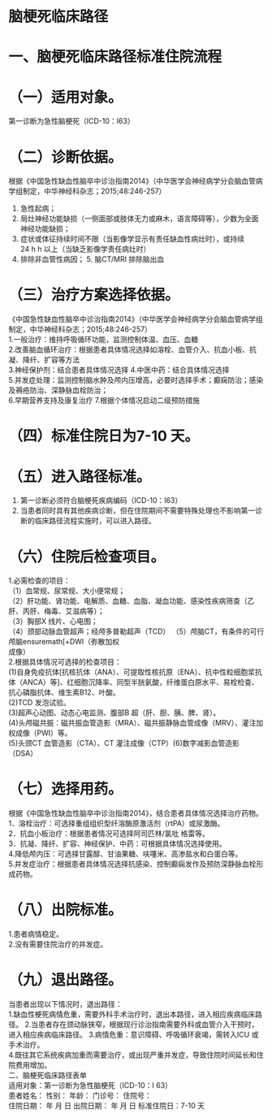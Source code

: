 # 脑梗死临床路径  
# 一、脑梗死临床路径标准住院流程  
# （一）适用对象。  
第一诊断为急性脑梗死（ICD-10：I63）  
# （二）诊断依据。  
根据《中国急性缺血性脑卒中诊治指南2014》（中华医学会神经病学分会脑血管病学组制定，中华神经科杂志；2015;48:246-257）  
1. 急性起病；  
2. 局灶神经功能缺损（一侧面部或肢体无力或麻木，语言障碍等），少数为全面神经功能缺损；  
3. 症状或体征持续时间不限（当影像学显示有责任缺血性病灶时），或持续$24{\mathrm{~h~}}$h 以上（当缺乏影像学责任病灶时）  
4. 排除非血管性病因； 5. 脑CT/MRI 排除脑出血  
# （三）治疗方案选择依据。  
《中国急性缺血性脑卒中诊治指南2014》（中华医学会神经病学分会脑血管病学组制定，中华神经科杂志；2015;48:246-257）  
1.一般治疗：维持呼吸循环功能，监测控制体温、血压、血糖  
2.改善脑血循环治疗：根据患者具体情况选择如溶栓、血管介入、抗血小板、抗凝、降纤、扩容等方法  
3.神经保护剂：结合患者具体情况选择  4.中医中药：结合具体情况选择  
5.并发症处理：监测控制脑水肿及颅内压增高，必要时选择手术；癫痫防治；感染及褥疮防治、深静脉血栓防治；  
6.早期营养支持及康复治疗 7.根据个体情况启动二级预防措施  
# （四）标准住院日为7-10 天。  
# （五）进入路径标准。  
1. 第一诊断必须符合脑梗死疾病编码（ICD-10：I63）  
2. 当患者同时具有其他疾病诊断，但在住院期间不需要特殊处理也不影响第一诊断的临床路径流程实施时，可以进入路径。  
# （六）住院后检查项目。  
1.必需检查的项目：  
（1）血常规、尿常规、大小便常规；  
（2）肝功能、肾功能、电解质、血糖、血脂、凝血功能、感染性疾病筛查（乙肝、丙肝、梅毒、艾滋病等）；  
（3）胸部X 线片、心电图；  
（4）颈部动脉血管超声；经颅多普勒超声（TCD） （5）颅脑CT，有条件的可行颅脑$\mathrm{ensuremath{\mathrm{[+DWI}}}$（弥散加权  
成像）  
2.根据具体情况可选择的检查项目：  
(1)自身免疫抗体[抗核抗体（ANA）、可提取性核抗原（ENA）、抗中性粒细胞浆抗体（ANCA）等]、红细胞沉降率、同型半胱氨酸，纤维蛋白原水平、易栓检查、抗心磷脂抗体、维生素B12、叶酸。  
(2)TCD 发泡试验。  
(3)超声心动图、动态心电监测、腹部B 超（肝、胆、胰、脾、肾）。  
(4)头颅磁共振：磁共振血管造影（MRA）、磁共振静脉血管成像（MRV）、灌注加权成像（PWI）等。  
(5)头颈CT 血管造影（CTA）、CT 灌注成像（CTP）(6)数字减影血管造影（DSA）  
# （七）选择用药。  
根据《中国急性缺血性脑卒中诊治指南2014》，结合患者具体情况选择治疗药物。  
1．溶栓治疗：可选择重组组织型纤溶酶原激活剂（rtPA）或尿激酶。  
2．抗血小板治疗：根据患者情况可选择阿司匹林/氯吡 格雷等。  
3．抗凝、降纤、扩容、神经保护、中药：可根据具体情况选择使用。  
4.降低颅内压：可选择甘露醇、甘油果糖、呋噻米、高渗盐水和白蛋白等。  
5.并发症治疗：根据患者具体情况选择抗感染、控制癫痫发作及预防深静脉血栓形成药物。  
# （八）出院标准。  
1.患者病情稳定。  
2.没有需要住院治疗的并发症。  
# （九）退出路径。  
当患者出现以下情况时，退出路径：  
1.缺血性梗死病情危重，需要外科手术治疗时，退出本路径，进入相应疾病临床路径。  2.当患者存在颈动脉狭窄，根据现行诊治指南需要外科或血管介入干预时，进入相应疾病临床路径。 3.病情危重：意识障碍、呼吸循环衰竭，需转入ICU 或手术治疗。  
4.既往其它系统疾病加重而需要治疗，或出现严重并发症，导致住院时间延长和住院费用增加。  
二、脑梗死临床路径表单  
适用对象：第一诊断为急性脑梗死（ICD-10：I 63）  
患者姓名：         性别：     年龄：    门诊号：      住院号：  
住院日期：  年  月  日    出院日期：  年  月  日       标准住院日：7-10 天  
